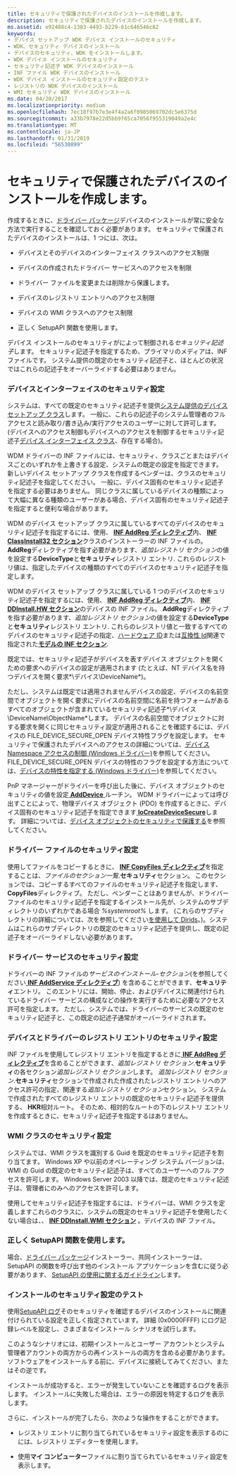 ```yaml
---
title: セキュリティで保護されたデバイスのインストールを作成します。
description: セキュリティで保護されたデバイスのインストールを作成します。
ms.assetid: e92488c4-1383-4493-b229-61c646546c82
keywords:
- デバイス セットアップ WDK デバイス インストールのセキュリティ
- WDK、セキュリティ デバイスのインストール
- デバイスのセキュリティ、WDK をインストールします。
- WDK デバイス インストールのセキュリティ
- セキュリティ記述子 WDK デバイスのインストール
- INF ファイル WDK デバイスのインストール
- WDK デバイス インストールのセキュリティ設定のテスト
- レジストリの WDK デバイスのインストール
- WMI セキュリティ WDK デバイスのインストール
ms.date: 04/20/2017
ms.localizationpriority: medium
ms.openlocfilehash: 7ec18f97b7e3e4f4a2a6f0985069702dc5e6375d
ms.sourcegitcommit: a33b7978e22d5bb9f65ca7056f955319049a2e4c
ms.translationtype: MT
ms.contentlocale: ja-JP
ms.lasthandoff: 01/31/2019
ms.locfileid: "56530899"
---
```

# <a name="creating-secure-device-installations"></a>セキュリティで保護されたデバイスのインストールを作成します。





作成するときに、[ドライバー パッケージ](driver-packages.md)デバイスのインストールが常に安全な方法で実行することを確認しておく必要があります。 セキュリティで保護されたデバイスのインストールは、1 つには、次は。

-   デバイスとそのデバイスのインターフェイス クラスへのアクセス制限

-   デバイスの作成されたドライバー サービスへのアクセスを制限

-   ドライバー ファイルを変更または削除から保護します。

-   デバイスのレジストリ エントリへのアクセス制限

-   デバイスの WMI クラスへのアクセス制限

-   正しく SetupAPI 関数を使用します。

デバイス インストールのセキュリティがによって制御される*セキュリティ記述子*します。 セキュリティ記述子を指定するため、プライマリのメディアは、INF ファイルです。 システム提供の既定のセキュリティ記述子と、ほとんどの状況ではこれらの記述子をオーバーライドする必要はありません。

### <a name="security-settings-for-devices-and-interfaces"></a>デバイスとインターフェイスのセキュリティ設定

システムは、すべての既定のセキュリティ記述子を提供[システム提供のデバイス セットアップ クラス](https://msdn.microsoft.com/library/windows/hardware/ff553419)します。 一般に、これらの記述子のシステム管理者のフル アクセスと読み取り/書き込み/実行アクセスのユーザーに対して許可します。 (デバイスへのアクセス制御もデバイスへのアクセスを制御するセキュリティ記述子[デバイス インターフェイス クラス](device-interface-classes.md)、存在する場合)。

WDM ドライバーの INF ファイルには、セキュリティ、クラスごとまたはデバイスごとのいずれかを上書きする設定、システムの既定の設定を指定できます。 新しいデバイス セットアップ クラスを作成するベンダーは、クラスのセキュリティ記述子を指定してください。 一般に、デバイス固有のセキュリティ記述子を指定する必要はありません。 同じクラスに属しているデバイスの種類によって大幅に異なる種類のユーザーがある場合、デバイス固有のセキュリティ記述子を指定すると便利な場合があります。

WDM のデバイス セットアップ クラスに属しているすべてのデバイスのセキュリティ記述子を指定するには、使用、 [ **INF AddReg ディレクティブ**](inf-addreg-directive.md)内、 [ **INF ClassInstall32 セクション**](inf-classinstall32-section.md)クラスのインストーラーの INF ファイルの。 **AddReg**ディレクティブを指す必要があります、*追加レジストリ セクション*の値を設定する**DeviceType**と**セキュリティ**レジストリ エントリ. これらのレジストリ値は、指定したデバイスの種類のすべてのデバイスのセキュリティ記述子を指定します。

WDM のデバイス セットアップ クラスに属している 1 つのデバイスのセキュリティ記述子を指定するには、使用、 [ **INF AddReg ディレクティブ**](inf-addreg-directive.md)内、 [ **INF DDInstall.HW セクション**](inf-ddinstall-hw-section.md)のデバイスの INF ファイル。 **AddReg**ディレクティブを指す必要があります、*追加レジストリ セクション*の値を設定する**DeviceType**と**セキュリティ**レジストリ エントリ. これらのレジストリ値と一致するすべてのデバイスのセキュリティ記述子の指定、[ハードウェア ID](hardware-ids.md)または[互換性 Id](compatible-ids.md)関連で指定された[**モデルの INF セクション**](inf-models-section.md).

既定では、セキュリティ記述子がデバイスを表すデバイス オブジェクトを開くための要求へのデバイスの設定が適用されます (たとえば、NT デバイス名を持つデバイスを開く要求*\\デバイス\\DeviceName*)。

ただし、システムは既定では適用されませんデバイスの設定、デバイスの名前空間でオブジェクトを開く要求にデバイスの名前空間に名前を持つフォームがあるすべてのオブジェクトが含まれているセキュリティ記述子*\\デバイス\\DeviceName\\ObjectName*します。 デバイスの名前空間でオブジェクトに対する要求を開くに同じセキュリティ設定が適用されることを確認するには、デバイスの FILE_DEVICE_SECURE_OPEN デバイス特性フラグを設定します。 セキュリティで保護されたデバイスへのアクセスの詳細については、[デバイス Namespace アクセスの制御 (Windows ドライバー)](https://msdn.microsoft.com/library/windows/hardware/ff542068)を参照してください。 FILE_DEVICE_SECURE_OPEN デバイスの特性のフラグを設定する方法については、[デバイスの特性を指定する (Windows ドライバー)](https://msdn.microsoft.com/library/windows/hardware/ff563818)を参照してください。

PnP マネージャーがドライバーを呼び出した後に、デバイス オブジェクトのセキュリティの値を設定[ **AddDevice** ](https://msdn.microsoft.com/library/windows/hardware/ff540521)ルーチン。 WDM ドライバーによっては呼び出すことによって、物理デバイス オブジェクト (PDO) を作成するときに、デバイス固有のセキュリティ記述子を指定できます[ **IoCreateDeviceSecure**](https://msdn.microsoft.com/library/windows/hardware/ff548407)します。 詳細については、[デバイス オブジェクトのセキュリティで保護する](https://msdn.microsoft.com/library/windows/hardware/ff563688)を参照してください。

### <a name="security-settings-for-driver-files"></a>ドライバー ファイルのセキュリティ設定

使用してファイルをコピーするときに、 [ **INF CopyFiles ディレクティブ**](inf-copyfiles-directive.md)を指定することは、*ファイルのセクション一覧*.**セキュリティ**セクション。 このセクションでは、コピーするすべてのファイルのセキュリティ記述子を指定します、 **CopyFiles**ディレクティブ。 ただし、ベンダーことはありませんが、ドライバー ファイルのセキュリティ記述子を指定するインストール先が、システムのサブディレクトリのいずれかである場合 *%systemroot%* します。 (これらのサブディレクトリの詳細については、次を参照してください[を使用して Dirids](using-dirids.md)。)。システムはこれらのサブディレクトリの既定のセキュリティ記述子を提供し、既定の記述子をオーバーライドしない必要があります。

### <a name="security-settings-for-driver-services"></a>ドライバー サービスのセキュリティ設定

ドライバーの INF ファイルの*サービスのインストール-セクション*(を参照してください[ **INF AddService ディレクティブ**](inf-addservice-directive.md)) を含めることができます、**セキュリティ**エントリ。 このエントリには、開始、停止、およびデバイスに関連付けられているドライバー サービスの構成などの操作を実行するために必要なアクセス許可を指定します。 ただし、システムでは、ドライバーのサービスの既定のセキュリティ記述子と、この既定の記述子通常がオーバーライドされます。

### <a name="security-settings-for-device-and-driver-registry-entries"></a>デバイスとドライバーのレジストリ エントリのセキュリティ設定

INF ファイルを使用してレジストリ エントリを指定するときに[ **INF AddReg ディレクティブ**](inf-addreg-directive.md)を含めることができます、*追加レジストリ セクション*.**セキュリティ**の各セクション*追加レジストリ セクション*します。 *追加レジストリ セクション*.**セキュリティ**セクションで作成された作成されたレジストリ エントリへのアクセス許可の指定、関連する*追加レジストリ セクション*セクション。 システムで作成されたすべてのレジストリ エントリの既定のセキュリティ記述子を提供する、 **HKR**相対ルート。 そのため、相対的なルートの下のレジストリ エントリを作成するときに、セキュリティ記述子を指定するはありません。

### <a name="security-settings-for-wmi-classes"></a>WMI クラスのセキュリティ設定

システムでは、WMI クラスを識別する Guid を既定のセキュリティ記述子を割り当てます。 Windows XP や以前のオペレーティング システム バージョンは、WMI の Guid の既定のセキュリティ記述子は、すべてのユーザーへのフル アクセスを許可します。 Windows Server 2003 以降では、既定のセキュリティ記述子は、管理者にのみへのアクセスを許可します。

使用してセキュリティ記述子を指定するには、ドライバーは、WMI クラスを定義しますこれらのクラスに、システムの既定のセキュリティ記述子を使用したくない場合は、、 [ **INF DDInstall.WMI セクション**](inf-ddinstall-wmi-section.md) 。デバイスの INF ファイル。

### <a name="using-setupapi-functions-correctly"></a>正しく SetupAPI 関数を使用します。

場合、[ドライバー パッケージ](driver-packages.md)インストーラー、共同インストーラーは、SetupAPI の関数を呼び出す他のインストール アプリケーションを含むに従う必要があります、 [SetupAPI の使用に関するガイドライン](guidelines-for-using-setupapi.md)します。

### <a href="" id="testing-installation-security-settings-"></a>インストールのセキュリティ設定のテスト

使用[SetupAPI ログ](setupapi-logging--windows-server-2003--windows-xp--and-windows-2000-.md)そのセキュリティを確認するデバイスのインストールに関連付けられている設定を正しく指定されています。 詳細 (0x0000FFFF) にログ記録レベルを設定し、さまざまなインストール シナリオを試行します。

このようなシナリオには、初期インストールとユーザー アカウントとシステム管理者アカウントの両方からの再インストールの両方を含める必要があります。 ソフトウェアをインストールする前に、デバイスに接続してみてください、またはその逆です。

インストールが成功すると、エラーが発生していないことを確認するログを表示します。 インストールに失敗した場合は、エラーの原因を特定するログを表示します。

さらに、インストールが完了したら、次のような操作をすることができます。

-   レジストリ エントリに割り当てられているセキュリティ設定を表示するのにには、レジストリ エディターを使用します。

-   使用**マイ コンピューター**ファイルに割り当てられているセキュリティ設定を表示します。

 

 





